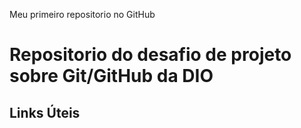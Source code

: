 Meu primeiro repositorio no GitHub
# Repositorio do desafio de projeto sobre Git/GitHub da DIO

## Links Úteis
